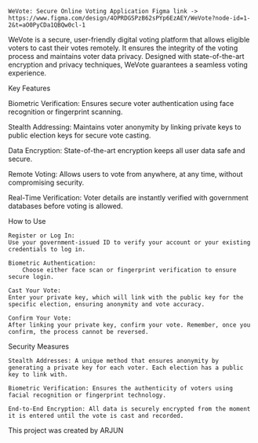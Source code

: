 	WeVote: Secure Online Voting Application Figma link -> https://www.figma.com/design/4OPRDGSPzB62sPYp6EzAEY/WeVote?node-id=1-2&t=aO0PyCDa1QBQw0cl-1

WeVote is a secure, user-friendly digital voting platform that allows eligible voters to cast their votes remotely. It ensures the integrity of the voting process and     maintains voter data privacy. Designed with state-of-the-art encryption and privacy techniques, WeVote guarantees a seamless voting experience.

Key Features

Biometric Verification: Ensures secure voter authentication using face recognition or fingerprint scanning.

Stealth Addressing: Maintains voter anonymity by linking private keys to public election keys for secure vote casting.

Data Encryption: State-of-the-art encryption keeps all user data safe and secure.

Remote Voting: Allows users to vote from anywhere, at any time, without compromising security.

Real-Time Verification: Voter details are instantly verified with government databases before voting is allowed.

How to Use

	Register or Log In:
	Use your government-issued ID to verify your account or your existing credentials to log in.

	Biometric Authentication:
		Choose either face scan or fingerprint verification to ensure secure login.

	Cast Your Vote:
	Enter your private key, which will link with the public key for the specific election, ensuring anonymity and vote accuracy.

	Confirm Your Vote:
	After linking your private key, confirm your vote. Remember, once you confirm, the process cannot be reversed.

Security Measures

	Stealth Addresses: A unique method that ensures anonymity by generating a private key for each voter. Each election has a public key to link with.
 
	Biometric Verification: Ensures the authenticity of voters using facial recognition or fingerprint technology.

	End-to-End Encryption: All data is securely encrypted from the moment it is entered until the vote is cast and recorded.

This project was created by ARJUN
